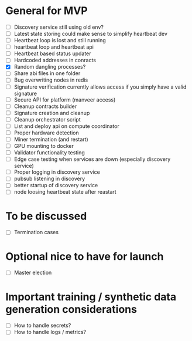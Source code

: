 
# General for MVP
- [ ] Discovery service still using old env?
- [ ] Latest state storing could make sense to simplify heartbeat dev
- [ ] Heartbeat loop is lost and still running
- [ ] heartbeat loop and heartbeat api 
- [ ] Heartbeat based status updater
- [ ] Hardcoded addresses in conracts
- [x] Random dangling processes?
- [ ] Share abi files in one folder
- [ ] Bug overwriting nodes in redis
- [ ] Signature verification currently allows access if you simply have a valid signature
- [ ] Secure API for platform (manveer access)
- [ ] Cleanup contracts builder
- [ ] Signature creation and cleanup
- [ ] Cleanup orchestrator script
- [ ] List and deploy api on compute coordinator
- [ ] Proper hardware detection
- [ ] Miner termination (and restart)
- [ ] GPU mounting to docker
- [ ] Validator functionality testing
- [ ] Edge case testing when services are down (especially discovery service)
- [ ] Proper logging in discovery service
- [ ] pubsub listening in discovery
- [ ] better startup of discovery service
- [ ] node loosing heartbeat state after reastart 

# To be discussed
- [ ] Termination cases

# Optional nice to have for launch 
- [ ] Master election 

# Important training / synthetic data generation considerations
- [ ] How to handle secrets?
- [ ] How to handle logs / metrics?